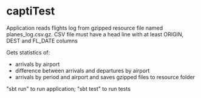 # captiTest

Application reads flights log from gzipped resource file named planes_log.csv.gz.
CSV file must have a head line with at least ORIGIN, DEST and FL_DATE columns

Gets statistics of:
- arrivals by airport
- difference between arrivals and departures by airport
- arrivals by period and airport
and saves gzipped files to resource folder

"sbt run" to run application; "sbt test" to run tests
